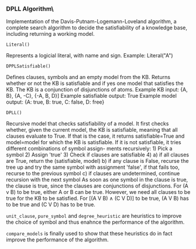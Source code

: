 ### DPLL Algorithm\
Implementation of the Davis-Putnam-Logemann-Loveland algorithm, a complete search algorithm to decide the satisfiability of a knowledge base, including returning a working model. 

`Literal()` 

Represents a logicial literal, with name and sign. Example: Literal("A")


`DPPLSatisfiable()`

Defines clauses, symbols and an empty model from the KB. Returns whether
or not the KB is satisfiable and if yes one model that satisfies the KB.
The KB is a conjunction of disjunctions of atoms.
Example KB input: {A, B}, {A, -C}, {-A, B, D}]
Example satisfiable output: True
Example model output: {A: true, B: true, C: false, D: free}


`DPLL()`

 Recursive model that checks satisfiability of a model.
    It first checks whether, given the current model, the KB is
    satisfiable, meaning that all clauses evaluate to True. If that is the case,
    it returns satisfiable=True and model=model for which the KB is satisfiable.
    If it is not satisfiable, it tries different combinations of symbol assign-
    ments recursively:
    1) Pick a symbol
    2) Assign 'true'
    3) Check if clauses are satisfiable
    4) a) if all clauses are True, return the (satisfiable, model)
       b) if any clause is False, recurse the tree up and try the same
          symbol with assignment 'false', if that fails too, recurse to the
          previous symbol
       c) if clauses are undetermined, continue recursion with the next symbol
    As soon as one symbol in the clause is true, the clause is true, since the
    clauses are conjunctions of disjunctions. For (A v B) to be true, either A
    or B can be true.
    However, we need all clauses to be true for the KB to be satisfied. For
    [(A V B) ∧ (C V D)] to be true, (A V B) has to be true and (C V D) has to
    be true.
    

`unit_clause`, `pure_symbol` and `degree_heuristic` are heuristics to improve the choice of symbol and thus enahnce the performance of the algorithm. 


`compare_models` is finally used to show that these heuristics do in fact improve the performance of the algorithm. 
